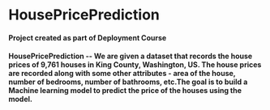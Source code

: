 # HousePricePrediction
#### Project created as part of Deployment Course
#### HousePricePrediction -- We are given a dataset that records the house prices of 9,761 houses in King County, Washington, US. The house prices are recorded along with some other attributes - area of the house, number of bedrooms, number of bathrooms, etc.The goal is to build a Machine learning model to predict the price of the houses using the model.

